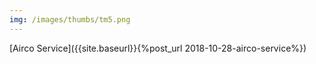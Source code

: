 ```yaml
---
img: /images/thumbs/tm5.png
---
```

[Airco Service]({{site.baseurl}}{%post_url 2018-10-28-airco-service%})